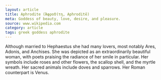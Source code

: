 ```yaml
---
layout: article
title: Aphrodite (Ἀφροδίτη, Aphroditē)
meta: Goddess of beauty, love, desire, and pleasure. 
source: www.wikipedia.com
category: article
tags: greek goddess aphrodite
---
```


Although married to Hephaestus she had many lovers, most notably Ares, Adonis, and Anchises. She was depicted as an extraordinarily beautiful woman, with poets praising the radiance of her smile in particular. Her symbols include roses and other flowers, the scallop shell, and the myrtle wreath. Her sacred animals include doves and sparrows. Her Roman counterpart is Venus.